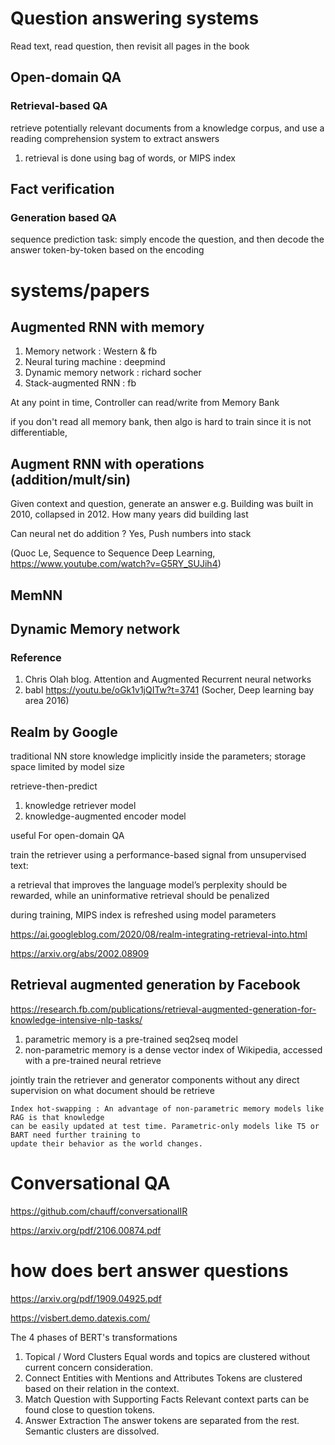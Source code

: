 
# Question answering systems

Read text, read question, then revisit all pages in the book

## Open-domain QA

### Retrieval-based QA

retrieve potentially relevant documents from a knowledge corpus, and use a reading comprehension system to extract answers

1. retrieval is done using bag of words, or MIPS index

## Fact verification

### Generation based QA

sequence prediction task: simply encode the question, and then decode the answer token-by-token based on the encoding

# systems/papers

## Augmented RNN with memory

1. Memory network : Western & fb
2. Neural turing machine : deepmind
3. Dynamic memory network : richard socher
4. Stack-augmented RNN : fb

At any point in time, Controller can read/write from Memory Bank

if you don't read all memory bank, then algo is hard to train since it is not differentiable, 

## Augment RNN with operations (addition/mult/sin)

Given context and question, generate an answer
e.g. Building was built in 2010, collapsed in 2012.  How many years did building last

Can neural net do addition ?
Yes, Push numbers into stack

(Quoc Le, Sequence to Sequence Deep Learning, https://www.youtube.com/watch?v=G5RY_SUJih4)

## MemNN

## Dynamic Memory network

### Reference

1. Chris Olah blog.  Attention and Augmented Recurrent neural networks
2. babl  https://youtu.be/oGk1v1jQITw?t=3741 (Socher, Deep learning bay area 2016)


## Realm by Google

traditional NN store knowledge implicitly inside the parameters; storage space limited by model size

retrieve-then-predict
1. knowledge retriever model
2. knowledge-augmented encoder model

useful For open-domain QA

train the retriever using a performance-based signal from unsupervised text:

a retrieval that improves the language model’s perplexity should be rewarded, while an uninformative retrieval should be penalized

during training, MIPS index is refreshed using model parameters

https://ai.googleblog.com/2020/08/realm-integrating-retrieval-into.html

https://arxiv.org/abs/2002.08909

## Retrieval augmented generation by Facebook

https://research.fb.com/publications/retrieval-augmented-generation-for-knowledge-intensive-nlp-tasks/

1. parametric memory is a pre-trained seq2seq model 
2. non-parametric memory is a dense vector index of Wikipedia, accessed with a pre-trained neural retrieve

jointly train the retriever and generator components without any direct supervision on what document should be retrieve

```
Index hot-swapping : An advantage of non-parametric memory models like RAG is that knowledge 
can be easily updated at test time. Parametric-only models like T5 or BART need further training to
update their behavior as the world changes.
```

# Conversational QA

https://github.com/chauff/conversationalIR

https://arxiv.org/pdf/2106.00874.pdf

# how does bert answer questions

https://arxiv.org/pdf/1909.04925.pdf

https://visbert.demo.datexis.com/

The 4 phases of BERT's transformations
1. Topical / Word Clusters Equal words and topics are clustered without current concern consideration.
2. Connect Entities with Mentions and Attributes Tokens are clustered based on their relation in the context.
3. Match Question with Supporting Facts Relevant context parts can be found close to question tokens.
4. Answer Extraction The answer tokens are separated from the rest. Semantic clusters are dissolved.
